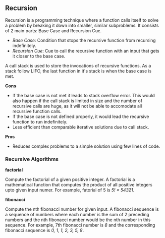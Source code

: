 ## Recursion

Recursion is a programming technique where a function calls itself to solve a problem by breaking it down into smaller, similar subproblems. It consists of 2 main parts: Base Case and Recursion Cue.

- _Base Case_: Condition that stops the recursive function from recursing indefinitely.
- _Recursion Cue_: Cue to call the recursive function with an input that gets it closer to the base case.

A call stack is used to store the invocations of recursive functions. As a stack follow LIFO, the last function in it's stack is when the base case is met.

**Cons**
- If the base case is not met it leads to stack overflow error. This would also happen if the call stack is limited in size and the number of recursive calls are huge, as it will not be able to accomodate all recursive function calls.
- If the base case is not defined properly, it would lead the recursive function to run indefinitely.
- Less efficient than comparable iterative solutions due to call stack.

**Pros**
- Reduces complex problems to a simple solution using few lines of code.

### Recursive Algorithms

**factorial**

Compute the factorial of a given positive integer. A factorial is a mathematical function that computes the product of all positive integers upto given input numer. For example, fatorial of 5 is _5! = 5*4*3*2*1_.

**fibonacci**

Compute the nth fibonacci number for given input. A fibonacci sequence is a sequence of numbers where each number is the sum of 2 preceding numbers and the nth fibonacci number would be the nth number in this sequence. For example, 7th fibonacci number is _8_ and the corresponding fibonacci sequence is _0, 1, 1, 2, 3, 5, 8_.
